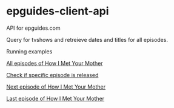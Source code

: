 epguides-client-api
===================

API for epguides.com 

Query for tvshows and retreieve dates and titles for all episodes. 

Running examples

[All episodes of How I Met Your Mother](http://epguides.frecar.no/show/howimetyourmother/)

[Check if specific episode is released](http://epguides.frecar.no/show/howimetyourmother/9/1/released)

[Next episode of How I Met Your Mother](http://epguides.frecar.no/show/howimetyourmother/next)

[Last episode of How I Met Your Mother](http://epguides.frecar.no/show/howimetyourmother/last)

